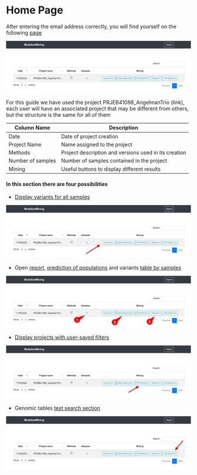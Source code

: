 # Home Page

After entering the email address correctly, you will find yourself on the following [page](https://mutationmining.usal.es/home)

![](../.gitbook/assets/main-page.png)

For this guide we have used the project PRJEB41088\_AngelmanTrio (link), each user will have an associated project that may be different from others, but the structure is the same for all of them

| Column Name       | Description                                           |
| ----------------- | ----------------------------------------------------- |
| Date              | Date of project creation                              |
| Project Name      | Name assigned to the project                          |
| Methods           | Project description and versions used in its creation |
| Number of samples | Number of samples contained in the project            |
| Mining            | Useful buttons to display different results           |

#### In this section there are four possibilities

* [Display variants for all samples](page-1.md)

![](../.gitbook/assets/sequencing-projects-variants.png)

* Open [report](display-variants-for-samples/mutations.md), [prediction of populations](display-variants-for-samples/populations.md) and variants [table by samples](display-variants-for-samples/)

![](../.gitbook/assets/sequencing-projects-samples.png)

* [Display projects with user-saved filters](filtered-variants.md)

![](../.gitbook/assets/sequencing-projects-pre-filtered.png)

* Genomic tables [text search section](text-search.md)

![](../.gitbook/assets/sequencing-projects-search-text.png)
